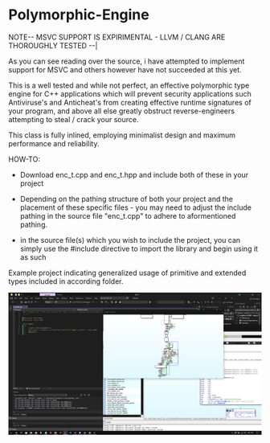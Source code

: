 # Polymorphic-Engine

NOTE-- MSVC SUPPORT IS EXPIRIMENTAL - LLVM / CLANG ARE THOROUGHLY TESTED --|

As you can see reading over the source, i have attempted to implement support for MSVC and others however have not succeeded at this yet. 

This is a well tested and while not perfect, an effective polymorphic type engine for C++ applications which will prevent security applications such Antiviruse's and Anticheat's from creating effective runtime signatures of your program, and above all else greatly obstruct reverse-engineers attempting to steal / crack your source.

This class is fully inlined, employing minimalist design and maximum performance and reliability.

HOW-TO:

* Download enc_t.cpp and enc_t.hpp and include both of these in your project  

* Depending on the pathing structure of both your project and the placement of these specific files - you may need to adjust the include pathing in the source file "enc_t.cpp" to adhere to aformentioned pathing.

* in the source file(s) which you wish to include the project, you can simply use the #include directive to import the library and begin using it as such


Example project indicating generalized usage of primitive and extended types included in according folder.

![IDA view of hello world C++ program before polymorphic engine](crypt1.png)
